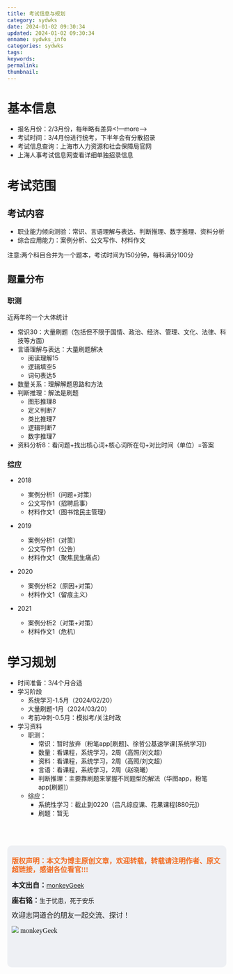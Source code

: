```yaml
---
title: 考试信息与规划
category: sydwks
date: 2024-01-02 09:30:34
updated: 2024-01-02 09:30:34
enname: sydwks_info
categories: sydwks
tags:
keywords:
permalink:
thumbnail:
---
```


# 基本信息
* 报名月份：2/3月份，每年略有差异<!—more—>
* 考试时间：3/4月份进行统考，下半年会有分散招录
* 考试信息查询：上海市人力资源和社会保障局官网
* 上海人事考试信息网查看详细单独招录信息

# 考试范围
## 考试内容
* 职业能力倾向测验：常识、言语理解与表达、判断推理、数字推理、资料分析
* 综合应用能力：案例分析、公文写作、材料作文

注意:两个科目合并为一个题本，考试时间为150分钟，每科满分100分



## 题量分布
### 职测
近两年的一个大体统计

* 常识30：大量刷题（包括但不限于国情、政治、经济、管理、文化、法律、科技等方面）
* 言语理解与表达：大量刷题解决
  * 阅读理解15
  * 逻辑填空5
  * 词句表达5
* 数量关系：理解解题思路和方法
* 判断推理：解法是刷题
  * 图形推理8
  * 定义判断7
  * 类比推理7
  * 逻辑判断7
  * 数字推理7
* 资料分析8：看问题+找出核心词+核心词所在句+对比时间（单位）=答案

### 综应

* 2018
  * 案例分析1（问题+对策）
  * 公文写作1（招聘启事）
  * 材料作文1（图书馆民主管理）

* 2019
  * 案例分析1（对策）
  * 公文写作1（公告）
  * 材料作文1（聚焦民生痛点）

* 2020
  * 案例分析2（原因+对策）
  * 材料作文1（留痕主义）

* 2021
  * 案例分析2（对策+对策）
  * 材料作文1（危机）


# 学习规划
* 时间准备：3/4个月合适
* 学习阶段
  * 系统学习-1.5月（2024/02/20）
  * 大量刷题-1月（2024/03/20）
  * 考前冲刺-0.5月：模拟考/关注时政
* 学习资料
  * 职测：
    * 常识：暂时放弃（粉笔app[刷题]、徐哲公基速学课[系统学习]）
    * 数量：看课程，系统学习，2周（高照/刘文超）
    * 资料：看课程，系统学习，2周（高照/刘文超）
    * 言语：看课程，系统学习，2周（赵晓曦）
    * 判断推理：主要靠刷题来掌握不同题型的解法（华图app，粉笔app[刷题]）
  * 综应：
    * 系统性学习：截止到0220（吕凡综应课、花果课程[880元]）
    * 刷题：暂无

</br>

</br>

</br>

<script>
var _hmt = _hmt || [];
(function() {
  var hm = document.createElement("script");
  hm.src = "https://hm.baidu.com/hm.js?2f798e6b269c8a40f12bef25d7f1876d";
  var s = document.getElementsByTagName("script")[0]; 
  s.parentNode.insertBefore(hm, s);
})();
</script>

<div style="height:260px; background-color:rgb(238,240,244); padding:10px;border-radius:10px;">
    <p style="color:#f36c21;font:bold 16px/20px 'kaiTi';">
      版权声明：本文为博主原创文章，欢迎转载，转载请注明作者、原文超链接，感谢各位看官!!!
    </p>
    <p>
      <span style="font:bold 16px/20px 'kaiTi';">本文出自：</span><a href="https://monkeyGeek369.github.io">monkeyGeek</a> 
    </p>
    <p>
      <span style="font:bold 16px/20px 'kaiTi';">座右铭：</span><span>生于忧患，死于安乐</span> 
    </p>
    <p>
      <span style="font:16px/20px 'kaiTi';">欢迎志同道合的朋友一起交流、探讨！</span> 
    </p>
    <img style="height:auto; width:auto;flot:left;" src="../../../../image/monkey64.png" /><span style="font:16px/20px 'kaiTi';flot:left;">   monkeyGeek</span>


